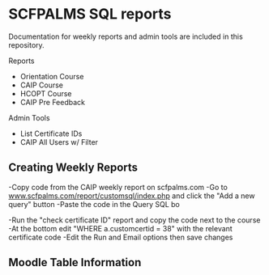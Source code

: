 # SCFPALMS SQL reports
Documentation for weekly reports and admin tools are included in this repository.

Reports
- Orientation Course
- CAIP Course
- HCOPT Course
- CAIP Pre Feedback 

Admin Tools
- List Certificate IDs
- CAIP All Users w/ Filter

## Creating Weekly Reports
-Copy code from the CAIP weekly report on scfpalms.com
-Go to www.scfpalms.com/report/customsql/index.php and click the "Add a new query" button
-Paste the code in the Query SQL bo

-Run the "check certificate ID" report and copy the code next to the course
-At the bottom edit "WHERE a.customcertid = 38" with the relevant certificate code
-Edit the Run and Email options then save changes

## Moodle Table Information
